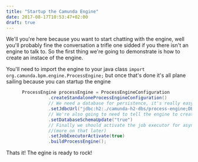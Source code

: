 ```yaml
---
title: "Startup the Camunda Engine"
date: 2017-08-17T10:53:47+02:00
draft: true
---
```


We'll you're here because you want to start chatting with the engine, well you'll probably fine the conversation a trifle one sidded if you there isn't an engine to talk to. So the first thing we're going to demonstrate is how to create an instace of the engine. 

You'll need to import the engine to your java class
`
import org.camunda.bpm.engine.ProcessEngine;
`
but once that's done it's all plane sailing because you can startup the engine 


```Java
	  ProcessEngine processEngine = ProcessEngineConfiguration
			    .createStandaloneProcessEngineConfiguration()
			    // We need a database for persistence, it's really easy to just use H2
			    .setJdbcUrl("jdbc:h2:./camunda-h2-dbs/process-engine;DB_CLOSE_DELAY=1000")
			    // We're also going to need to tell the engine to create it's tables 
			    .setDatabaseSchemaUpdate("true")
			    // Finally we should activate the job executor for async processing 
                //(more on that later)
			    .setJobExecutorActivate(true)
			    .buildProcessEngine();
```

Thats it! 
The egine is ready to rock!